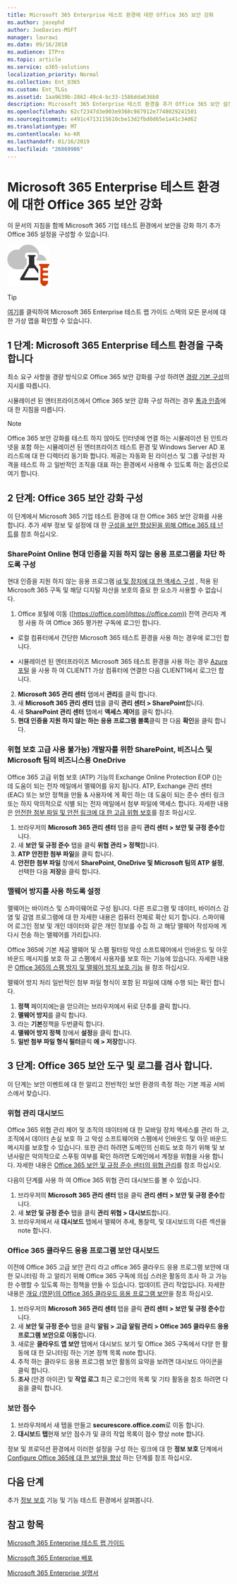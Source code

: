 ```yaml
---
title: Microsoft 365 Enterprise 테스트 환경에 대한 Office 365 보안 강화
ms.author: josephd
author: JoeDavies-MSFT
manager: laurawi
ms.date: 09/16/2018
ms.audience: ITPro
ms.topic: article
ms.service: o365-solutions
localization_priority: Normal
ms.collection: Ent_O365
ms.custom: Ent_TLGs
ms.assetid: 1aa9639b-2862-49c4-bc33-1586dda636b8
description: Microsoft 365 Enterprise 테스트 환경을 추가 Office 365 보안 설정을 사용 하도록 설정 하려면이 테스트 랩 가이드를 사용 합니다.
ms.openlocfilehash: 62cf2347d3e003e9368c987912e7748029241501
ms.sourcegitcommit: e491c4713115610cbe13d2fbd0d65e1a41c34d62
ms.translationtype: MT
ms.contentlocale: ko-KR
ms.lasthandoff: 01/16/2019
ms.locfileid: "26869986"
---
```

# <a name="increased-office-365-security-for-your-microsoft-365-enterprise-test-environment"></a>Microsoft 365 Enterprise 테스트 환경에 대한 Office 365 보안 강화

이 문서의 지침을 함께 Microsoft 365 기업 테스트 환경에서 보안을 강화 하기 추가 Office 365 설정을 구성할 수 있습니다.

![Microsoft 클라우드의 테스트 랩 가이드](media/m365-enterprise-test-lab-guides/cloud-tlg-icon.png)

> [!TIP]
> [여기](https://aka.ms/m365etlgstack)를 클릭하여 Microsoft 365 Enterprise 테스트 랩 가이드 스택의 모든 문서에 대한 가상 맵을 확인할 수 있습니다.
  
## <a name="phase-1-build-out-your-microsoft-365-enterprise-test-environment"></a>1 단계: Microsoft 365 Enterprise 테스트 환경을 구축합니다

최소 요구 사항을 경량 방식으로 Office 365 보안 강화를 구성 하려면 [경량 기본 구성](lightweight-base-configuration-microsoft-365-enterprise.md)의 지시를 따릅니다.
  
시뮬레이션 된 엔터프라이즈에서 Office 365 보안 강화 구성 하려는 경우 [통과 인증](pass-through-auth-m365-ent-test-environment.md)에 대 한 지침을 따릅니다.
  
> [!NOTE]
> Office 365 보안 강화를 테스트 하지 않아도 인터넷에 연결 하는 시뮬레이션 된 인트라넷을 포함 하는 시뮬레이션 된 엔터프라이즈 테스트 환경 및 Windows Server AD 포리스트에 대 한 디렉터리 동기화 합니다. 제공는 자동화 된 라이선스 및 그룹 구성원 자격을 테스트 하 고 일반적인 조직을 대표 하는 환경에서 사용해 수 있도록 하는 옵션으로 여기 합니다. 


## <a name="phase-2-configure-increased-office-365-security"></a>2 단계: Office 365 보안 강화 구성

이 단계에서 Microsoft 365 기업 테스트 환경에 대 한 Office 365 보안 강화를 사용 합니다. 추가 세부 정보 및 설정에 대 한 [구성을 보안 향상된을 위해 Office 365 테 넌 트](https://docs.microsoft.com/office365/securitycompliance/tenant-wide-setup-for-increased-security)를 참조 하십시오.

### <a name="configure-sharepoint-online-to-block-apps-that-dont-support-modern-authentication"></a>SharePoint Online 현대 인증을 지원 하지 않는 응용 프로그램을 차단 하도록 구성

현대 인증을 지원 하지 않는 응용 프로그램 [id 및 장치에 대 한 액세스 구성](microsoft-365-policies-configurations.md) , 적용 된 Microsoft 365 구독 및 해당 디지털 자산을 보호의 중요 한 요소가 사용할 수 없습니다. 

1. Office 포털에 이동 ([https://office.com](https://office.com)) 전역 관리자 계정 사용 하 여 Office 365 평가판 구독에 로그인 합니다.
    
  - 로컬 컴퓨터에서 간단한 Microsoft 365 테스트 환경을 사용 하는 경우에 로그인 합니다.
    
  - 시뮬레이션 된 엔터프라이즈 Microsoft 365 테스트 환경을 사용 하는 경우 [Azure 포털](https://portal.azure.com) 을 사용 하 여 CLIENT1 가상 컴퓨터에 연결한 다음 CLIENT1에서 로그인 합니다.
 
2. **Microsoft 365 관리 센터** 탭에서 **관리**를 클릭 합니다.
3. 새 **Microsoft 365 관리 센터** 탭을 클릭 **관리 센터 > SharePoint**합니다.
4. 새 **SharePoint 관리 센터** 탭에서 **액세스 제어**를 클릭 합니다.
5. **현대 인증을 지원 하지 않는 하는 응용 프로그램** **블록**클릭 한 다음 **확인**을 클릭 합니다.


### <a name="enable-advanced-threat-protection-for-sharepoint-onedrive-for-business-and-microsoft-teams"></a>위협 보호 고급 사용 불가능) 개발자를 위한 SharePoint, 비즈니스 및 Microsoft 팀의 비즈니스용 OneDrive

Office 365 고급 위협 보호 (ATP) 기능의 Exchange Online Protection EOP ()는 데 도움이 되는 전자 메일에서 맬웨어를 유지 됩니다. ATP, Exchange 관리 센터 (EAC) 또는 보안 정책을 만들 & 사용자에 게 확인 하는 데 도움이 되는 준수 센터 링크 또는 하지 악의적으로 식별 되는 전자 메일에서 첨부 파일에 액세스 합니다. 자세한 내용은 [안전한 첨부 파일 및 안전 링크에 대 한 고급 위협 보호](https://docs.microsoft.com/office365/securitycompliance/office-365-atp)를 참조 하십시오.

1. 브라우저의 **Microsoft 365 관리 센터** 탭을 클릭 **관리 센터 > 보안 및 규정 준수**합니다.
2. 새 **보안 및 규정 준수** 탭을 클릭 **위협 관리 > 정책**합니다.
3. **ATP 안전한 첨부 파일**을 클릭 합니다.
4. **안전한 첨부 파일** 창에서 **SharePoint, OneDrive 및 Microsoft 팀의 ATP 설정**, 선택한 다음 **저장**을 클릭 합니다.

### <a name="enable-anti-malware"></a>맬웨어 방지를 사용 하도록 설정

맬웨어는 바이러스 및 스파이웨어로 구성 됩니다. 다른 프로그램 및 데이터, 바이러스 감염 및 감염 프로그램에 대 한 자세한 내용은 컴퓨터 전체로 확산 되기 합니다. 스파이웨어 로그인 정보 및 개인 데이터와 같은 개인 정보를 수집 하 고 해당 맬웨어 작성자에 게 다시 전송 하는 맬웨어를 가리킵니다. 

Office 365에 기본 제공 맬웨어 및 스팸 필터링 악성 소프트웨어에서 인바운드 및 아웃 바운드 메시지를 보호 하 고 스팸에서 사용자를 보호 하는 기능에 있습니다. 자세한 내용은 [Office 365의 스팸 방지 및 맬웨어 방지 보호 기능](https://docs.microsoft.com/office365/securitycompliance/anti-spam-and-anti-malware-protection) 을 참조 하십시오.

맬웨어 방지 처리 일반적인 첨부 파일 형식이 포함 된 파일에 대해 수행 되는 확인 합니다.

1. **정책** 페이지에는을 얻으려는 브라우저에서 뒤로 단추를 클릭 합니다.
2. **맬웨어 방지**를 클릭 합니다.
3. 라는 **기본**정책을 두번클릭 합니다.
4. **맬웨어 방지 정책** 창에서 **설정**을 클릭 합니다.
4. **일반 첨부 파일 형식 필터**클릭 **에 > 저장**합니다.


## <a name="phase-3-examine-office-365-security-tools-and-logs"></a>3 단계: Office 365 보안 도구 및 로그를 검사 합니다.

이 단계는 보안 이벤트에 대 한 알리고 전반적인 보안 환경의 측정 하는 기본 제공 서비스에서 찾습니다.

### <a name="threat-management-dashboard"></a>위협 관리 대시보드

Office 365 위협 관리 제어 및 조직의 데이터에 대 한 모바일 장치 액세스를 관리 하 고, 조직에서 데이터 손실 보호 하 고 악성 소프트웨어와 스팸에서 인바운드 및 아웃 바운드 메시지를 보호할 수 있습니다. 또한 관리 하려면 도메인의 신뢰도 보호 하기 위해 및 보낸사람은 악의적으로 스푸핑 여부를 확인 하려면 도메인에서 계정을 위협을 사용 합니다. 자세한 내용은 [Office 365 보안 및 규정 준수 센터의 위협 관리](https://docs.microsoft.com/office365/securitycompliance/threat-management)를 참조 하십시오.

다음이 단계를 사용 하 여 Office 365 위협 관리 대시보드를 볼 수 있습니다.

1. 브라우저의 **Microsoft 365 관리 센터** 탭을 클릭 **관리 센터 > 보안 및 규정 준수**합니다.
2. 새 **보안 및 규정 준수** 탭을 클릭 **관리 위협 > 대시보드**합니다.
3. 브라우저에서 새 **대시보드** 탭에서 맬웨어 추세, 통찰력, 및 대시보드의 다른 섹션을 note 합니다.

### <a name="office-365-cloud-app-security-dashboard"></a>Office 365 클라우드 응용 프로그램 보안 대시보드

이전에 Office 365 고급 보안 관리 라고 office 365 클라우드 응용 프로그램 보안에 대 한 모니터링 하 고 알리기 위해 Office 365 구독에 의심 스러운 활동의 조사 하 고 가능한 수행할 수 있도록 하는 정책을 만들 수 있습니다. 업데이트 관리 작업입니다. 자세한 내용은 [개요 (영문)의 Office 365 클라우드 응용 프로그램 보안](https://docs.microsoft.com/office365/securitycompliance/office-365-cas-overview)을 참조 하십시오.

1. 브라우저의 **Microsoft 365 관리 센터** 탭을 클릭 **관리 센터 > 보안 및 규정 준수**합니다.
2. 새 **보안 및 규정 준수** 탭을 클릭 **알림 > 고급 알림 관리 > Office 365 클라우드 응용 프로그램 보안으로 이동**합니다.
3. 새로운 **클라우드 앱 보안** 탭에서 대시보드 보기 및 Office 365 구독에서 다양 한 활동에 대 한 모니터링 하는 기본 정책 목록 note 합니다.
4. 추적 하는 클라우드 응용 프로그램 보안 활동의 요약을 보려면 대시보드 아이콘을 클릭 합니다.
5. **조사** (안경 아이콘) 및 **작업 로그** 최근 로그인의 목록 및 기타 활동을 참조 하려면 다음을 클릭 합니다.

### <a name="secure-score"></a>보안 점수

1. 브라우저에서 새 탭을 만들고 **securescore.office.com**로 이동 합니다.
2. **대시보드 탭**현재 보안 점수가 및 큐의 작업 목록이 점수 향상 note 합니다.

정보 및 프로덕션 환경에서 이러한 설정을 구성 하는 링크에 대 한 **정보 보호** 단계에서 [Configure Office 365에 대 한 보안을 향상](increased-o365-security-microsoft-365-enterprise-dev-test-environment.md) 하는 단계를 참조 하십시오.

## <a name="next-step"></a>다음 단계

추가 [정보 보호](m365-enterprise-test-lab-guides.md#information-protection) 기능 및 기능 테스트 환경에서 살펴봅니다.

## <a name="see-also"></a>참고 항목

[Microsoft 365 Enterprise 테스트 랩 가이드](m365-enterprise-test-lab-guides.md)

[Microsoft 365 Enterprise 배포](deploy-microsoft-365-enterprise.md)

[Microsoft 365 Enterprise 설명서](https://docs.microsoft.com/microsoft-365-enterprise/)

